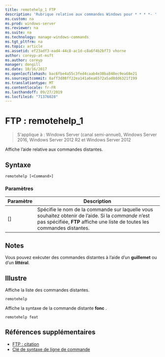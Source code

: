 ```yaml
---
title: remotehelp_1 FTP
description: 'Rubrique relative aux commandes Windows pour * * * *- '
ms.custom: na
ms.prod: windows-server
ms.reviewer: na
ms.suite: na
ms.technology: manage-windows-commands
ms.tgt_pltfrm: na
ms.topic: article
ms.assetid: ef23adf3-ead4-44c8-ac1d-c8a6f4b2bf73 vhorne
author: coreyp-at-msft
ms.author: coreyp
manager: dongill
ms.date: 10/16/2017
ms.openlocfilehash: bac6fbe4a55c3fed4caab4e30ba848ec9ea68e21
ms.sourcegitcommit: 6aff3d88ff22ea141a6ea6572a5ad8dd6321f199
ms.translationtype: MT
ms.contentlocale: fr-FR
ms.lasthandoff: 09/27/2019
ms.locfileid: "71376028"
---
```

# <a name="ftp-remotehelp_1"></a>FTP : remotehelp_1

>S'applique à : Windows Server (canal semi-annuel), Windows Server 2016, Windows Server 2012 R2 et Windows Server 2012

Affiche l’aide relative aux commandes distantes.   
## <a name="syntax"></a>Syntaxe  
```  
remotehelp [<Command>]  
```  
### <a name="parameters"></a>Paramètres  
|Paramètre|Description|  
|-------|--------|  
|[<Command>]|Spécifie le nom de la commande sur laquelle vous souhaitez obtenir de l’aide. Si la *commande* n’est pas spécifiée, **FTP** affiche une liste de toutes les commandes distantes.|  
## <a name="remarks"></a>Notes  
Vous pouvez exécuter des commandes distantes à l’aide d’un **guillemet** ou d’un **littéral**.  
## <a name="BKMK_Examples"></a>Illustre  
Affiche la liste des commandes distantes.  
```  
remotehelp  
```  
Affiche la syntaxe de la commande distante **fonc** .  
```  
remotehelp feat  
```  
## <a name="additional-references"></a>Références supplémentaires  
-   [FTP : citation](ftp-quote.md)  
-   [Clé de syntaxe de ligne de commande](command-line-syntax-key.md)  
